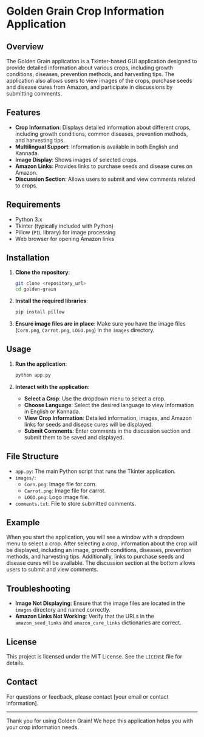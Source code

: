 # Golden Grain Crop Information Application

## Overview

The Golden Grain application is a Tkinter-based GUI application designed to provide detailed information about various crops, including growth conditions, diseases, prevention methods, and harvesting tips. The application also allows users to view images of the crops, purchase seeds and disease cures from Amazon, and participate in discussions by submitting comments.

## Features

- **Crop Information**: Displays detailed information about different crops, including growth conditions, common diseases, prevention methods, and harvesting tips.
- **Multilingual Support**: Information is available in both English and Kannada.
- **Image Display**: Shows images of selected crops.
- **Amazon Links**: Provides links to purchase seeds and disease cures on Amazon.
- **Discussion Section**: Allows users to submit and view comments related to crops.

## Requirements

- Python 3.x
- Tkinter (typically included with Python)
- Pillow (`PIL` library) for image processing
- Web browser for opening Amazon links

## Installation

1. **Clone the repository**:
    ```bash
    git clone <repository_url>
    cd golden-grain
    ```

2. **Install the required libraries**:
    ```bash
    pip install pillow
    ```

3. **Ensure image files are in place**: Make sure you have the image files (`Corn.png`, `Carrot.png`, `LOGO.png`) in the `images` directory.

## Usage

1. **Run the application**:
    ```bash
    python app.py
    ```

2. **Interact with the application**:
   - **Select a Crop**: Use the dropdown menu to select a crop.
   - **Choose Language**: Select the desired language to view information in English or Kannada.
   - **View Crop Information**: Detailed information, images, and Amazon links for seeds and disease cures will be displayed.
   - **Submit Comments**: Enter comments in the discussion section and submit them to be saved and displayed.

## File Structure

- `app.py`: The main Python script that runs the Tkinter application.
- `images/`:
  - `Corn.png`: Image file for corn.
  - `Carrot.png`: Image file for carrot.
  - `LOGO.png`: Logo image file.
- `comments.txt`: File to store submitted comments.

## Example

When you start the application, you will see a window with a dropdown menu to select a crop. After selecting a crop, information about the crop will be displayed, including an image, growth conditions, diseases, prevention methods, and harvesting tips. Additionally, links to purchase seeds and disease cures will be available. The discussion section at the bottom allows users to submit and view comments.

## Troubleshooting

- **Image Not Displaying**: Ensure that the image files are located in the `images` directory and named correctly.
- **Amazon Links Not Working**: Verify that the URLs in the `amazon_seed_links` and `amazon_cure_links` dictionaries are correct.

## License

This project is licensed under the MIT License. See the `LICENSE` file for details.

## Contact

For questions or feedback, please contact [your email or contact information].

---

Thank you for using Golden Grain! We hope this application helps you with your crop information needs.
